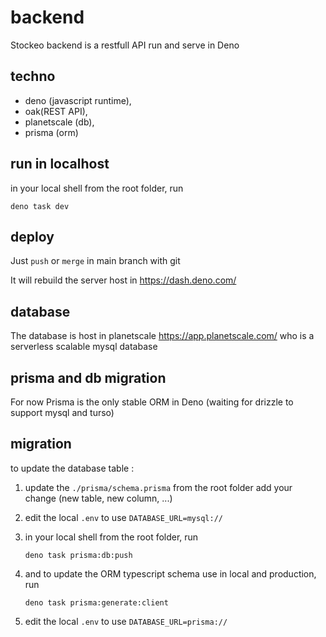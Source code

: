 # backend

Stockeo backend is a restfull API run and serve in Deno

## techno

- deno (javascript runtime),
- oak(REST API),
- planetscale (db),
- prisma (orm)

## run in localhost

in your local shell from the root folder, run

    deno task dev

## deploy

Just `push` or `merge` in main branch with git

It will rebuild the server host in https://dash.deno.com/

## database

The database is host in planetscale https://app.planetscale.com/ who is a serverless scalable mysql database

## prisma and db migration

For now Prisma is the only stable ORM in Deno (waiting for drizzle to support mysql and turso)

## migration

to update the database table :

1.  update the `./prisma/schema.prisma` from the root folder add your change (new table, new column, ...)
2.  edit the local `.env` to use `DATABASE_URL=mysql://`
3.  in your local shell from the root folder, run

        deno task prisma:db:push

4.  and to update the ORM typescript schema use in local and production, run

        deno task prisma:generate:client

5.  edit the local `.env` to use `DATABASE_URL=prisma://`

